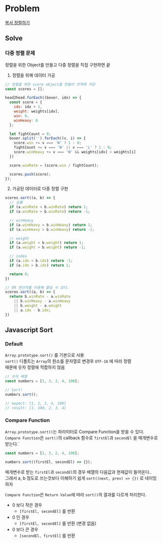 # Problem

[복서 정렬하기](https://programmers.co.kr/learn/courses/30/lessons/85002?language=javascript)

## Solve

### 다중 정렬 문제

정렬을 위한 Object를 만들고 다중 정렬을 직접 구현하면 끝

1. 정렬을 위해 데이터 가공
```js
// 정렬을 위한 score object를 만들어 전역에 저장
const scores = [];

head2head.forEach((boxer, idx) => {
  const score = {
    idx: idx + 1,
    weight: weights[idx],
    win: 0,
    winHeavy: 0
  };

  let fightCount = 0;
  boxer.split('').forEach((v, i) => {
    score.win += v === 'W' ? 1 : 0;
    fightCount += v === 'W' || v === 'L' ? 1 : 0;
    score.winHeavy += v === 'W' && weights[idx] < weights[i]
  })

  score.winRate = (score.win / fightCount);

  scores.push(score);
});
```

2. 가공된 데이터로 다중 정렬 구현
```js
scores.sort((a, b) => {
  // 승률
  if (a.winRate < b.winRate) return 1;
  if (a.winRate > b.winRate) return -1;

  // winHeavy
  if (a.winHeavy < b.winHeavy) return 1;
  if (a.winHeavy > b.winHeavy) return -1;

  // weight
  if (a.weight < b.weight) return 1;
  if (a.weight > b.weight) return -1;

  // index
  if (a.idx < b.idx) return -1;
  if (a.idx > b.idx) return 1;

  return 0;
})
```

```js
// OR 연산자를 이용해 줄일 수 있다.
scores.sort((a, b) => {
  return b.winRate - a.winRate
    || b.winHeavy - a.winHeavy
    || b.weight - a.weight
    || a.idx - b.idx;
})
```


## Javascript Sort

### Default

`Array.prototype.sort()` 를 기본으로 사용  
`sort()` 디폴트는 `Array`의 원소를 문자열로 변경후 `UTF-16` 에 따라 정렬  
때문에 숫자 정렬에 적합하지 않음  

```js
// 숫자 배열
const numbers = [1, 3, 2, 4, 100];

// Sort!
numbers.sort(); 

// expect: [1, 2, 3, 4, 100]
// result: [1, 100, 2, 3, 4]
```

### Compare Function

`Array.prototype.sort()`는 파라미터로 Compare Function을 받을 수 있다.
`Compare Function`은 `sort()`의 callback 함수로 `firstEl`과 `secondEl` 을 매개변수로 받는다.`

```js
const numbers = [1, 3, 2, 4, 100];

numbers.sort((firstEl, secondEl) => {});
```

매개변수로 받는 `firstEl`과 `secondEl`의 경우 배열의 다음값과 현재값이 들어온다..  
그래서 a, b 정도로 쓰는것보다 이해하기 쉽게 `sort((next, prev) => {})` 로 네이밍 하자


`Compare Function`은 `Return Value`에 따라 `sort()`의 결과를 다르게 처리한다.

* 0 보다 작은 경우
  * `[firstEl, secondEl]` 를 반환
* 0 인 경우
  * `[firstEl, secondEl]` 를 반환 (변경 없음)
* 0 보다 큰 경우
  * `[secondEl, firstEl]` 를 반환

